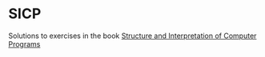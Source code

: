 # SICP

Solutions to exercises in the book [Structure and Interpretation of Computer Programs](https://mitpress.mit.edu/sicp/)
